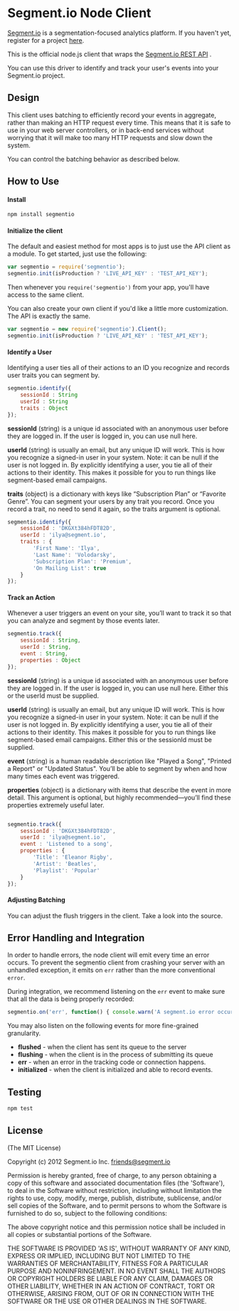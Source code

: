 Segment.io Node Client
==============

[Segment.io](https://segment.io) is a segmentation-focused analytics platform. If you haven't yet,
register for a project [here](https://segment.io).

This is the official node.js client that wraps the [Segment.io REST API](https://segment.io/docs) .

You can use this driver to identify and track your user's events into your Segment.io project.

## Design

This client uses batching to efficiently record your events in aggregate, rather than making an HTTP
request every time. This means that it is safe to use in your web server controllers, or in back-end services
without worrying that it will make too many HTTP requests and slow down the system.

You can control the batching behavior as described below.

## How to Use

#### Install

```javascript
npm install segmentio
```
#### Initialize the client

The default and easiest method for most apps is to just use the API client as a module. To get started, just use the following:

```javascript
var segmentio = require('segmentio');
segmentio.init(isProduction ? 'LIVE_API_KEY' : 'TEST_API_KEY');
```

Then whenever you `require('segmentio')` from your app, you'll have access to the same client.

You can also create your own client if you'd like a little more customization. The API is exactly the same.
```javascript
var segmentio = new require('segmentio').Client();
segmentio.init(isProduction ? 'LIVE_API_KEY' : 'TEST_API_KEY');
``` 

#### Identify a User

Identifying a user ties all of their actions to an ID you recognize and records user traits you can segment by.

```javascript
segmentio.identify({
    sessionId : String 
    userId : String
    traits : Object
});
```

**sessionId** (string) is a unique id associated with an anonymous user before they are logged in. If the user
is logged in, you can use null here.

**userId** (string) is usually an email, but any unique ID will work. This is how you recognize a signed-in user
in your system. Note: it can be null if the user is not logged in. By explicitly identifying a user, you tie all of
their actions to their identity. This makes it possible for you to run things like segment-based email campaigns.

**traits** (object) is a dictionary with keys like “Subscription Plan” or “Favorite Genre”. You can segment your users by any trait you record. Once you record a trait, no need to send it again, so the traits argument is optional.

```javascript
segmentio.identify({
    sessionId : 'DKGXt384hFDT82D', 
    userId : 'ilya@segment.io', 
    traits : {
        'First Name': 'Ilya',
        'Last Name': 'Volodarsky',
        'Subscription Plan': 'Premium',
        'On Mailing List': true
    }
});

```

#### Track an Action

Whenever a user triggers an event on your site, you’ll want to track it so that you can analyze and segment by those events later.

```javascript
segmentio.track({
    sessionId : String, 
    userId : String, 
    event : String, 
    properties : Object 
});
```

**sessionId** (string) is a unique id associated with an anonymous user before they are logged in. If the user
is logged in, you can use null here. Either this or the userId must be supplied.

**userId** (string) is usually an email, but any unique ID will work. This is how you recognize a signed-in user
in your system. Note: it can be null if the user is not logged in. By explicitly identifying a user, you tie all of
their actions to their identity. This makes it possible for you to run things like segment-based email campaigns. Either this or the sessionId must be supplied.

**event** (string) is a human readable description like "Played a Song", "Printed a Report" or "Updated Status". You’ll be able to segment by when and how many times each event was triggered.

**properties** (object) is a dictionary with items that describe the event in more detail. This argument is optional, but highly recommended—you’ll find these properties extremely useful later.

```javascript

segmentio.track({
    sessionId : 'DKGXt384hFDT82D', 
    userId : 'ilya@segment.io', 
    event : 'Listened to a song', 
    properties : {
        'Title': 'Eleanor Rigby',
        'Artist': 'Beatles',
        'Playlist': 'Popular'
    }
});
```

#### Adjusting Batching

You can adjust the flush triggers in the client. Take a look into the source.

## Error Handling and Integration

In order to handle errors, the node client will emit every time an error occurs. To prevent the segmentio client from crashing your server with an unhandled exception, it emits on `err` rather than the more conventional `error`.

During integration, we recommend listening on the `err` event to make sure that all the data is being properly recorded:
```javascript
segmentio.on('err', function() { console.warn('A segment.io error occured', err); });
```
You may also listen on the following events for more fine-grained granularity.

* **flushed** - when the client has sent its queue to the server
* **flushing** - when the client is in the process of submitting its queue
* **err** - when an error in the tracking code or connection happens.
* **initialized** - when the client is initialized and able to record events.

## Testing

```javascript
npm test
```

## License

(The MIT License)

Copyright (c) 2012 Segment.io Inc. <friends@segment.io>

Permission is hereby granted, free of charge, to any person obtaining a copy of this software and associated documentation files (the 'Software'), to deal in the Software without restriction, including without limitation the rights to use, copy, modify, merge, publish, distribute, sublicense, and/or sell copies of the Software, and to permit persons to whom the Software is furnished to do so, subject to the following conditions:

The above copyright notice and this permission notice shall be included in all copies or substantial portions of the Software.

THE SOFTWARE IS PROVIDED 'AS IS', WITHOUT WARRANTY OF ANY KIND, EXPRESS OR IMPLIED, INCLUDING BUT NOT LIMITED TO THE WARRANTIES OF MERCHANTABILITY, FITNESS FOR A PARTICULAR PURPOSE AND NONINFRINGEMENT. IN NO EVENT SHALL THE AUTHORS OR COPYRIGHT HOLDERS BE LIABLE FOR ANY CLAIM, DAMAGES OR OTHER LIABILITY, WHETHER IN AN ACTION OF CONTRACT, TORT OR OTHERWISE, ARISING FROM, OUT OF OR IN CONNECTION WITH THE SOFTWARE OR THE USE OR OTHER DEALINGS IN THE SOFTWARE.